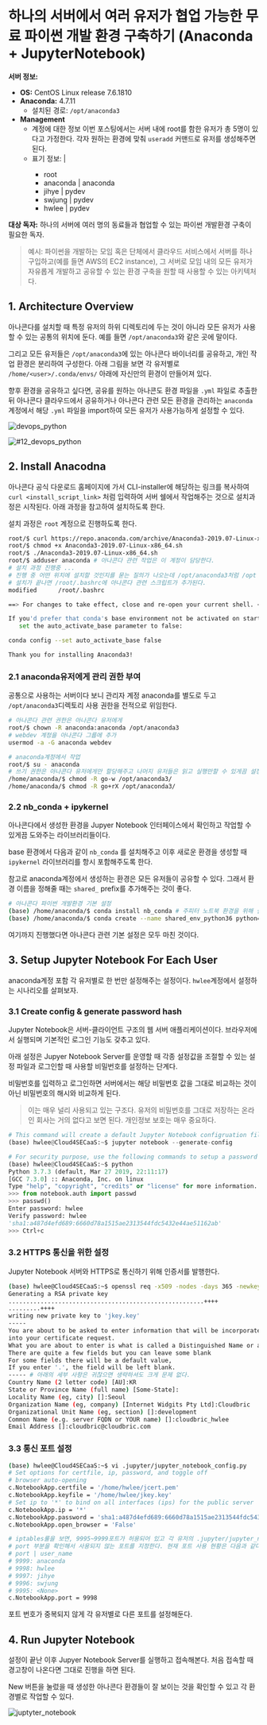 # 하나의 서버에서 여러 유저가 협업 가능한 무료 파이썬 개발 환경 구축하기 (Anaconda + JupyterNotebook)

**서버 정보:**

* **OS:** CentOS Linux release 7.6.1810
* **Anaconda:** 4.7.11
  * 설치된 경로: `/opt/anaconda3`
* **Management**
  * 계정에 대한 정보
    이번 포스팅에서는 서버 내에 root를 함한 유저가 총 5명이 있다고 가정한다.
    각자 원하는 환경에 맞춰 `useradd` 커맨드로 유저를 생성해주면 된다.
  * 표기 정보: <user> | <group>
    * root
    * anaconda | anaconda
    * jihye | pydev
    * swjung | pydev
    * hwlee | pydev



**대상 독자:** 하나의 서버에 여러 명의 동료들과 협업할 수 있는 파이썬 개발환경 구축이 필요한 독자.

> 예시: 파이썬을 개발하는 모임 혹은 단체에서 클라우드 서비스에서 서버를 하나 구입하고(예를 들면 AWS의 EC2 instance), 그 서버로 모임 내의 모든 유저가 자유롭게 개발하고 공유할 수 있는 환경 구축을 원할 때 사용할 수 있는 아키텍처다.



## 1. Architecture Overview

아나콘다를 설치할 때 특정 유저의 하위 디렉토리에 두는 것이 아니라 모든 유저가 사용할 수 있는 공통의 위치에 둔다. 예를 들면 `/opt/anaconda3`와 같은 곳에 말이다.

그리고 모든 유저들은 `/opt/anaconda3`에 있는 아나콘다 바이너리를 공유하고, 개인 작업 환경은 분리하여 구성한다. 아래 그림을 보면 각 유저별로 `/home/<user>/.conda/envs/` 아래에 자신만의 환경이 만들어져 있다.

향후 환경을 공유하고 싶다면, 공유를 원하는 아나콘도 환경 파일을 `.yml` 파일로 추출한뒤 아나콘다 클라우드에서 공유하거나 아나콘다 관련 모든 환경을 관리하는 `anaconda` 계정에서 해당 `.yml` 파일을 import하여 모든 유저가 사용가능하게 설정할 수 있다.

![devops_python](./images/devops_python.png)





![#12_devops_python](/Users/aeharv/Dropbox/blog/markdown_posts/images/#12_devops_python.png)

## 2. Install Anacodna

아나콘다 공식 다운로드 홈페이지에 가서 CLI-installer에 해당하는 링크를 복사하여 `curl <install_script_link>` 처럼 입력하여 서버 쉘에서 작업해주는 것으로 설치과정은 시작된다. 아래 과정을 참고하여 설치하도록 한다.

설치 과정은 `root` 계정으로 진행하도록 한다.

```bash
root/$ curl https://repo.anaconda.com/archive/Anaconda3-2019.07-Linux-x86_64.sh --output Anaconda3-2019.07-Linux-x86_64.sh
root/$ chmod +x Anaconda3-2019.07-Linux-x86_64.sh
root/$ ./Anaconda3-2019.07-Linux-x86_64.sh
root/$ adduser anaconda # 아나콘다 관련 작업은 이 계정이 담당한다.
# 설치 과정 진행중 ...
# 진행 중 어떤 위치에 설치할 것인지를 묻는 질의가 나오는데 /opt/anaconda3처럼 /opt 하위 경로에 설정
# 설치가 끝나면 /root/.bashrc에 아나콘다 관련 스크립트가 추가된다.
modified      /root/.bashrc

==> For changes to take effect, close and re-open your current shell. <==

If you'd prefer that conda's base environment not be activated on startup,
   set the auto_activate_base parameter to false:

conda config --set auto_activate_base false

Thank you for installing Anaconda3!

```



### 2.1 anaconda유저에게 관리 권한 부여

공통으로 사용하는 서버이다 보니 관리자 계정 anaconda를 별도로 두고 `/opt/anaconda3`디렉토리 사용 권한을 전적으로 위임한다. 

```bash
# 아나콘다 관련 권한은 아나콘다 유저에게
root/$ chown -R anaconda:anaconda /opt/anaconda3
# webdev 계정을 아나콘다 그룹에 추가
usermod -a -G anaconda webdev

# anaconda계정에서 작업
root/$ su - anaconda
# 쓰기 권한은 아나콘다 유저에게만 할당해주고 나머지 유저들은 읽고 실행만할 수 있게끔 설정한다. 
/home/anaconda/$ chmod -R go-w /opt/anaconda3/
/home/anaconda/$ chmod -R go+rX /opt/anaconda3/

```



### 2.2 nb_conda + ipykernel

아나콘다에서 생성한 환경을 Jupyer Notebook 인터페이스에서 확인하고 작업할 수 있게끔 도와주는 라이브러리들이다.

base 환경에서 다음과 같이 `nb_conda` 를 설치해주고 이후 새로운 환경을 생성할 때 `ipykernel` 라이브러리를 항시 포함해주도록 한다.

참고로 anaconda계정에서 생성하는 환경은 모든 유저들이 공유할 수 있다. 그래서 환경 이름을 정해줄 때는 `shared_` prefix를 추가해주는 것이 좋다.

```bash
# 아나콘다 파이썬 개발환경 기본 설정
(base) /home/anaconda/$ conda install nb_conda # 주피터 노트북 환경을 위해 설치
(base) /home/anaconda/$ conda create --name shared_env_python36 python=3.6 ipykernel
```

여기까지 진행했다면 아나콘다 관련 기본 설정은 모두 마친 것이다.



## 3. Setup Jupyter Notebook For Each User

anaconda계정 포함 각 유저별로 한 번만 설정해주는 설정이다. `hwlee`계정에서 설정하는 시나리오를 살펴보자.

### 3.1 Create config & generate password hash

Jupyter Notebook은 서버-클라이언트 구조의 웹 서버 애플리케이션이다. 브라우저에서 실행되며 기본적인 로그인 기능도 갖추고 있다.

아래 설정은 Jupyer Notebook Server를 운영할 때 각종 설정값을 조절할 수 있는 설정 파일과 로그인할 때 사용할 비밀번호를 설정하는 단계다. 

비밀번호를 입력하고 로그인하면 서버에서는 해당 비밀번호 값을 그대로 비교하는 것이 아닌 비밀번호의 해시와 비교하게 된다.

> 이는 매우 널리 사용되고 있는 구조다. 유저의 비밀번호를 그대로 저장하는 온라인 회사는 거의 없다고 보면 된다. 개인정보 보호는 매우 중요하다.

```python
# This command will create a default Jupyter Notebook configruation file: /home/hwlee/.jupyter/jupyter_notebook_config.py
(base) hwlee@Cloud4SECaaS:~$ jupyter notebook --generate-config

# For security purpose, use the following commands to setup a password for JupyterNotebook server:
(base) hwlee@Cloud4SECaaS:~$ python
Python 3.7.3 (default, Mar 27 2019, 22:11:17)
[GCC 7.3.0] :: Anaconda, Inc. on linux
Type "help", "copyright", "credits" or "license" for more information.
>>> from notebook.auth import passwd
>>> passwd()
Enter password: hwlee
Verify password: hwlee
'sha1:a487d4efd689:6660d78a1515ae2313544fdc5432e44ae51162ab'
>>> Ctrl+c
```



### 3.2 HTTPS 통신을 위한 설정

Jupyter Notebook 서버와 HTTPS로 통신하기 위해 인증서를 발행한다.

```bash
(base) hwlee@Cloud4SECaaS:~$ openssl req -x509 -nodes -days 365 -newkey rsa:4096 -keyout jkey.key -out jcert.pem
Generating a RSA private key
.......................................................++++
.........++++
writing new private key to 'jkey.key'
-----
You are about to be asked to enter information that will be incorporated
into your certificate request.
What you are about to enter is what is called a Distinguished Name or a DN.
There are quite a few fields but you can leave some blank
For some fields there will be a default value,
If you enter '.', the field will be left blank.
----- # 아래의 세부 사항은 귀찮으면 생략하셔도 크게 문제 없다.
Country Name (2 letter code) [AU]:KR
State or Province Name (full name) [Some-State]:
Locality Name (eg, city) []:Seoul
Organization Name (eg, company) [Internet Widgits Pty Ltd]:Cloudbric
Organizational Unit Name (eg, section) []:development
Common Name (e.g. server FQDN or YOUR name) []:cloudbric_hwlee
Email Address []:cloudbric@cloudbric.com
```



### 3.3 통신 포트 설정

```bash
(base) hwlee@Cloud4SECaaS:~$ vi .jupyter/jupyter_notebook_config.py
# Set options for certfile, ip, password, and toggle off
# browser auto-opening
c.NotebookApp.certfile = '/home/hwlee/jcert.pem'
c.NotebookApp.keyfile = '/home/hwlee/jkey.key'
# Set ip to '*' to bind on all interfaces (ips) for the public server
c.NotebookApp.ip = '*'
c.NotebookApp.password = 'sha1:a487d4efd689:6660d78a1515ae2313544fdc5432e44ae51162ab'
c.NotebookApp.open_browser = 'False'

# iptables룰을 보면, 9995~9999포트가 허용되어 있고 각 유저의 .jupyter/jupyter_notebook_config.py의 
# port 부분을 확인해서 사용되지 않는 포트를 지정한다. 현재 포트 사용 현황은 다음과 같다.
# port | user_name
# 9999: anaconda
# 9998: hwlee
# 9997: jihye
# 9996: swjung
# 9995: <None>
c.NotebookApp.port = 9998
```

포트 번호가 중복되지 않게 각 유저별로 다른 포트를 설정해둔다.



## 4. Run Jupyter Notebook

설정이 끝난 이후 Jupyer Notebook Server를 실행하고 접속해본다. 처음 접속할 때 경고창이 나온다면 그대로 진행을 하면 된다.

New 버튼을 눌렀을 때 생성한 아나콘다 환경들이 잘 보이는 것을 확인할 수 있고 각 환경별로 작업할 수 있다.

![juptyter_notebook](./images/juptyter_notebook.png)

